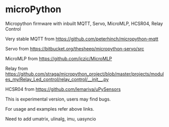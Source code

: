 # microPython
Micropython firmware with inbuilt MQTT, Servo, MicroMLP, HCSR04, Relay Control

Very stable MQTT from https://github.com/peterhinch/micropython-mqtt

Servo from https://bitbucket.org/thesheep/micropython-servo/src

MicroMLP from https://github.com/jczic/MicroMLP

Relay from https://github.com/straga/micropython_project/blob/master/projects/modules_my/Relay_Led_control/relay_control/__init__.py

HCSR04 from https://github.com/lemariva/uPySensors

This is experimental version, users may find bugs.

For usage and examples refer above links.

Need to add umatrix, ulinalg, imu, uasyncio
